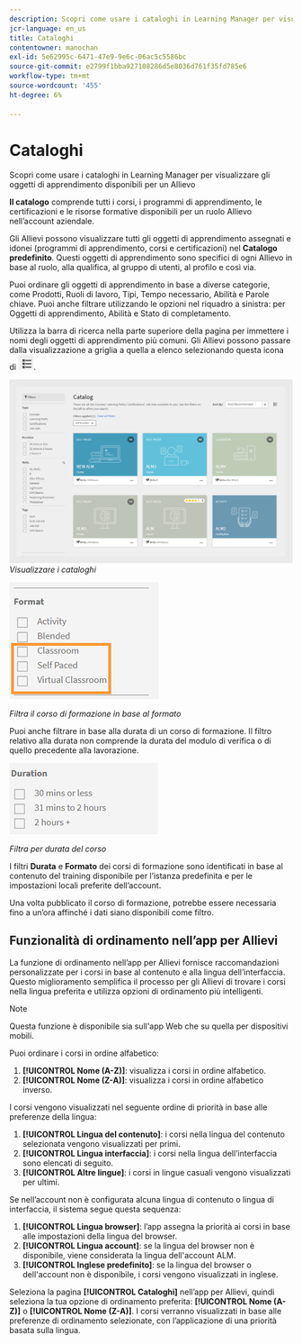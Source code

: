 ```yaml
---
description: Scopri come usare i cataloghi in Learning Manager per visualizzare gli oggetti di apprendimento disponibili per un Allievo
jcr-language: en_us
title: Cataloghi
contentowner: manochan
exl-id: 5e62995c-6471-47e9-9e6c-06ac5c5586bc
source-git-commit: e2799f1bba927108286d5e8036d761f35fd785e6
workflow-type: tm+mt
source-wordcount: '455'
ht-degree: 6%

---
```


# Cataloghi

Scopri come usare i cataloghi in Learning Manager per visualizzare gli oggetti di apprendimento disponibili per un Allievo

**Il catalogo** comprende tutti i corsi, i programmi di apprendimento, le certificazioni e le risorse formative disponibili per un ruolo Allievo nell’account aziendale.

Gli Allievi possono visualizzare tutti gli oggetti di apprendimento assegnati e idonei (programmi di apprendimento, corsi e certificazioni) nel **Catalogo predefinito**. Questi oggetti di apprendimento sono specifici di ogni Allievo in base al ruolo, alla qualifica, al gruppo di utenti, al profilo e così via.

Puoi ordinare gli oggetti di apprendimento in base a diverse categorie, come Prodotti, Ruoli di lavoro, Tipi, Tempo necessario, Abilità e Parole chiave. Puoi anche filtrare utilizzando le opzioni nel riquadro a sinistra: per Oggetti di apprendimento, Abilità e Stato di completamento.

Utilizza la barra di ricerca nella parte superiore della pagina per immettere i nomi degli oggetti di apprendimento più comuni. Gli Allievi possono passare dalla visualizzazione a griglia a quella a elenco selezionando questa icona di ![](assets/icon-list.png).

![](assets/catalogs.png)
*Visualizzare i cataloghi*

<!--As a learner, you can  filter training based on the format of training, for example, Classroom, Self-paced, or Virtual Classroom. In addition, the learner can also filter the trainings based on Training Duration. Skill Levels filter which is already available, can now be enabled/disabled by Administrator. -->

![](assets/image014.png)

*Filtra il corso di formazione in base al formato*

Puoi anche filtrare in base alla durata di un corso di formazione. Il filtro relativo alla durata non comprende la durata del modulo di verifica o di quello precedente alla lavorazione.

![](assets/image015.png)

*Filtra per durata del corso*

I filtri **Durata** e **Formato** dei corsi di formazione sono identificati in base al contenuto del training disponibile per l’istanza predefinita e per le impostazioni locali preferite dell’account.

Una volta pubblicato il corso di formazione, potrebbe essere necessaria fino a un’ora affinché i dati siano disponibili come filtro.

## Funzionalità di ordinamento nell’app per Allievi

La funzione di ordinamento nell’app per Allievi fornisce raccomandazioni personalizzate per i corsi in base al contenuto e alla lingua dell’interfaccia. &#x200B; Questo miglioramento semplifica il processo per gli Allievi di trovare i corsi nella lingua preferita e utilizza opzioni di ordinamento più intelligenti.

>[!NOTE]
>
>Questa funzione è disponibile sia sull&#39;app Web che su quella per dispositivi mobili.

Puoi ordinare i corsi in ordine alfabetico:

1. **[!UICONTROL Nome (A-Z)]**: visualizza i corsi in ordine alfabetico.
2. **[!UICONTROL Nome (Z-A)]**: visualizza i corsi in ordine alfabetico inverso.

I corsi vengono visualizzati nel seguente ordine di priorità in base alle preferenze della lingua:

1. **[!UICONTROL Lingua del contenuto]**: i corsi nella lingua del contenuto selezionata vengono visualizzati per primi.
2. **[!UICONTROL Lingua interfaccia]**: i corsi nella lingua dell’interfaccia sono elencati di seguito.
3. **[!UICONTROL Altre lingue]**: i corsi in lingue casuali vengono visualizzati per ultimi.

Se nell’account non è configurata alcuna lingua di contenuto o lingua di interfaccia, il sistema segue questa sequenza:

1. **[!UICONTROL Lingua browser]**: l’app assegna la priorità ai corsi in base alle impostazioni della lingua del browser.
2. **[!UICONTROL Lingua account]**: se la lingua del browser non è disponibile, viene considerata la lingua dell&#39;account ALM.
3. **[!UICONTROL Inglese predefinito]**: se la lingua del browser o dell&#39;account non è disponibile, i corsi vengono visualizzati in inglese.

Seleziona la pagina **[!UICONTROL Cataloghi]** nell’app per Allievi, quindi seleziona la tua opzione di ordinamento preferita: **[!UICONTROL Nome (A-Z)]** o **[!UICONTROL Nome (Z-A)]**. I corsi verranno visualizzati in base alle preferenze di ordinamento selezionate, con l’applicazione di una priorità basata sulla lingua.